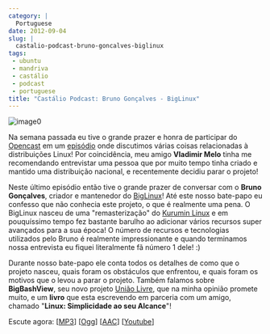 ```yaml
---
category: |
  Portuguese
date: 2012-09-04
slug: |
  castalio-podcast-bruno-goncalves-biglinux
tags:
 - ubuntu
 - mandriva
 - castálio
 - podcast
 - portuguese
title: "Castálio Podcast: Bruno Gonçalves - BigLinux"
---
```


![image0](http://bit.ly/OMhBUp)

Na semana passada eu tive o grande prazer e honra de participar do
[Opencast](http://www.ubuntero.com.br/) em um
[episódio](http://www.ubuntero.com.br/2012/08/opencast-16-distribuicoes-linux/)
onde discutimos várias coisas relacionadas à distribuições Linux! Por
coincidência, meu amigo **Vladimir Melo** tinha me recomendando
entrevistar uma pessoa que por muito tempo tinha criado e mantido uma
distribuição nacional, e recentemente decidiu parar o projeto!

Neste último episódio então tive o grande prazer de conversar com o
**Bruno Gonçalves**, criador e mantenedor do
[BigLinux](http://www.biglinux.com.br/web/)! Até este nosso bate-papo eu
confesso que não conhecia este projeto, o que é realmente uma pena. O
BigLinux nasceu de uma "remasterização" do [Kurumin
Linux](http://www.hardware.com.br/kurumin/) e em pouquíssimo tempo fez
bastante barulho ao adicionar vários recursos super avançados para a sua
época! O número de recursos e tecnologias utilizados pelo Bruno é
realmente impressionante e quando terminamos nossa entrevista eu fiquei
literalmente fã número 1 dele! :)

Durante nosso bate-papo ele conta todos os detalhes de como que o
projeto nasceu, quais foram os obstáculos que enfrentou, e quais foram
os motivos que o levou a parar o projeto. Também falamos sobre
**BigBashView**, seu novo projeto [União Livre](http://uniaolivre.com/),
que na minha opinião promete muito, e um **livro** que esta escrevendo
em parceria com um amigo, chamado "**Linux: Simplicidade ao seu
Alcance**"!

Escute agora:
\[[MP3](http://www.castalio.gnulinuxbrasil.org/castalio-podcast-44.mp3)\]
\[[Ogg](http://www.castalio.gnulinuxbrasil.org/castalio-podcast-44.ogg)\]
\[[AAC](http://www.castalio.gnulinuxbrasil.org/castalio-podcast-44.m4a)\]
\[[Youtube](http://bit.ly/UnpmUQ)\]
